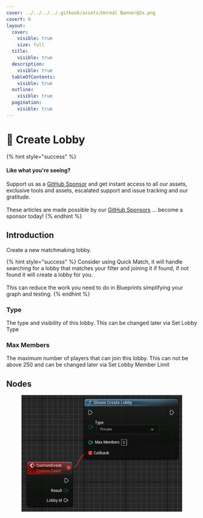```yaml
---
cover: ../../../../.gitbook/assets/Unreal Banner@2x.png
coverY: 0
layout:
  cover:
    visible: true
    size: full
  title:
    visible: true
  description:
    visible: true
  tableOfContents:
    visible: true
  outline:
    visible: true
  pagination:
    visible: true
---
```


# 🔵 Create Lobby

{% hint style="success" %}
#### Like what you're seeing?

Support us as a [GitHub Sponsor](../../../../become-a-sponsor/) and get instant access to all our assets, exclusive tools and assets, escalated support and issue tracking and our gratitude.\
\
These articles are made possible by our [GitHub Sponsors](../../../../become-a-sponsor/) ... become a sponsor today!
{% endhint %}

## Introduction

Create a new matchmaking lobby.

{% hint style="success" %}
Consider using Quick Match, it will handle searching for a lobby that matches your filter and joining it if found, if not found it will create a lobby for you.\
\
This can reduce the work you need to do in Blueprints simplifying your graph and testing.
{% endhint %}

### Type

The type and visibility of this lobby. This can be changed later via Set Lobby Type

### Max Members

The maximum number of players that can join this lobby. This can not be above 250 and can be changed later via Set Lobby Member Limit

## Nodes

<figure><img src="../../../../.gitbook/assets/image (11) (1) (1) (1) (1) (1).png" alt=""><figcaption></figcaption></figure>
